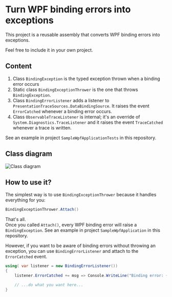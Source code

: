 Turn WPF binding errors into exceptions
=======================================

This project is a reusable assembly that converts WPF binding errors into exceptions.

Feel free to include it in your own project.
    
Content
-------

 1. Class `BindingException` is the typed exception thrown when a binding error occurs
 2. Static class `BindingExceptionThrower` is the one that throws `BindingException`.
 3. Class `BindingErrorListener` adds a listener to `PresentationTraceSources.DataBindingSource`. It raises the event `ErrorCatched` whenever a binding error occurs.
 4. Class `ObservableTraceListener` is internal; it's an override of `System.Diagnostics.TraceListener` and it raises the event `TraceCatched` whenever a trace is written.
     
See an example in project `SampleWpfApplicationTests` in this repository.
   
Class diagram
-------------
![Class diagram](Pictures/ClassDiagram.png)

How to use it?
--------------

The simplest way is to use `BindingExceptionThrower` because it handles everything for you:

```csharp
BindingExceptionThrower.Attach()
```
    
That's all.  
Once you called `Attach()`, every WPF binding error will raise a `BindingException`.
See an example in project `SampleWpfApplication` in this repository.

However, if you want to be aware of binding errors without throwing an exception, you can use `BindingErrorListener`  and attach to the `ErrorCatched` event.

```csharp
using( var listener = new BindingErrorListener())
{
    listener.ErrorCatched += msg => Console.WriteLine("Binding error: {0}", msg);

    // ...do what you want here...
}
```